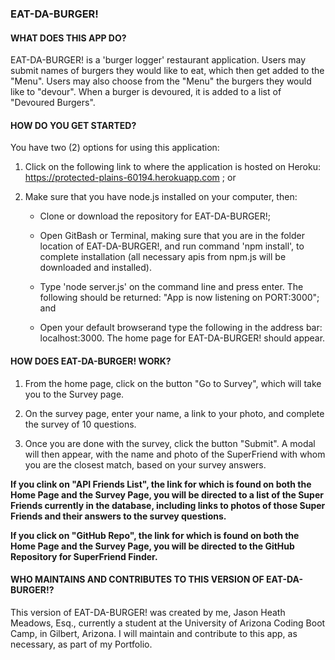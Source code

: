### EAT-DA-BURGER!

#### __WHAT DOES THIS APP DO?__

EAT-DA-BURGER! is a 'burger logger' restaurant application. Users may submit names of burgers they would like to eat, which then get added to the "Menu". Users may also choose from the "Menu"
the burgers they would like to "devour". When a burger is devoured, it is added to a list of "Devoured Burgers".  

#### __HOW DO YOU GET STARTED?__

You have two (2) options for using this application:

1. Click on the following link to where the application is hosted on Heroku: https://protected-plains-60194.herokuapp.com ; or

2. Make sure that you have node.js installed on your computer, then:

    - Clone or download the repository for EAT-DA-BURGER!;

    - Open GitBash or Terminal, making sure that you are in the folder location of EAT-DA-BURGER!, and run command 'npm install', to complete installation (all necessary apis from npm.js will be downloaded and installed). 

    - Type 'node server.js' on the command line and press enter. The following should be returned: "App is now listening on PORT:3000"; and

    - Open your default browserand type the following in the address bar: localhost:3000. The home page for EAT-DA-BURGER! should appear.

#### __HOW DOES EAT-DA-BURGER! WORK?__

1. From the home page, click on the button "Go to Survey", which will take you to the Survey page.

2. On the survey page, enter your name, a link to your photo, and complete the survey of 10 questions.

3. Once you are done with the survey, click the button "Submit". A modal will then appear, with the name and photo of the SuperFriend with whom you are the closest match, based on your survey answers.

  __If you clink on "API Friends List", the link for which is found on both the Home Page and the Survey Page, you will be directed to a list of the Super Friends currently in the database, including links to photos of those Super Friends and their answers to the survey questions.__

  __If you click on "GitHub Repo", the link for which is found on both the Home Page and the Survey Page, you will be directed to the GitHub Repository for SuperFriend Finder.__ 

#### __WHO MAINTAINS AND CONTRIBUTES TO THIS VERSION OF EAT-DA-BURGER!?__

This version of EAT-DA-BURGER! was created by me, Jason Heath Meadows, Esq., currently a student at the University of Arizona Coding Boot Camp, in Gilbert, Arizona. I will maintain and contribute to this app, as necessary, as part of my Portfolio.